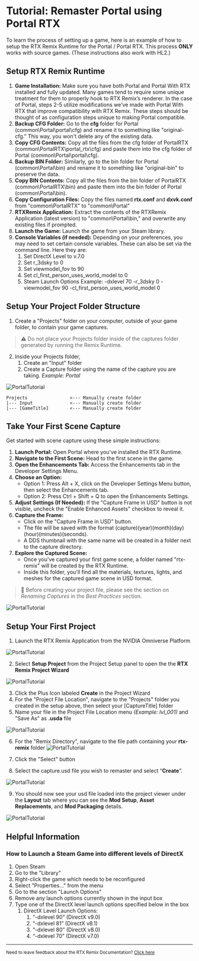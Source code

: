 # Tutorial: Remaster Portal using Portal RTX
To learn the process of setting up a game, here is an example of how to setup the RTX Remix Runtime for the Portal / Portal RTX.  This process **ONLY** works with source games. (These instructions also work with HL2.)

## Setup RTX Remix Runtime

1. **Game Installation:** Make sure you have both Portal and Portal With RTX installed and fully updated. Many games tend to require some unique treatment for them to properly hook to RTX Remix’s renderer. In the case of Portal, steps 2-5 utilize modifications we’ve made with Portal With RTX that improve compatibility with RTX Remix. These steps should be thought of as configuration steps unique to making Portal compatible.
2. **Backup CFG Folder:** Go to the **cfg** folder for Portal (common\Portal\portal\cfg) and rename it to something like "original-cfg." This way, you won't delete any of the existing data.
3. **Copy CFG Contents:** Copy all the files from the cfg folder of PortalRTX (common\PortalRTX\portal_rtx\cfg) and paste them into the cfg folder of Portal (common\Portal\portal\cfg).
4. **Backup BIN Folder:** Similarly, go to the bin folder for Portal (common\Portal\bin) and rename it to something like "original-bin" to preserve the data.
5. **Copy BIN Contents:** Copy all the files from the bin folder of PortalRTX (common\PortalRTX\bin) and paste them into the bin folder of Portal (common\Portal\bin).
6. **Copy Configuration Files:** Copy the files named **rtx.conf** and **dxvk.conf** from "common\PortalRTX" to "common\Portal"
7. **RTXRemix Application:** Extract the contents of the RTXRemix Application (latest version) to "common\Portal\bin," and overwrite any existing files if prompted.
8. **Launch the Game:** Launch the game from your Steam library.
9. **Console Variables (if needed):** Depending on your preferences, you may need to set certain console variables. These can also be set via the command line. Here they are:
    1. Set DirectX Level to v.7.0
    2. Set r_3dsky to 0
    3. Set viewmodel_fov to 90
    4. Set cl_first_person_uses_world_model to 0
    5. Steam Launch Options Example: -dxlevel 70 -r_3dsky 0 -viewmodel_fov 90 -cl_first_person_uses_world_model 0

## Setup Your Project Folder Structure

1. Create a "Projects" folder on your computer, outside of your game folder, to contain your game captures.
> ⚠️ Do not place your Projects folder inside of the captures folder generated by running the Remix Runtime.

2. Inside your Projects folder,
    1. Create an "Input" folder
    2. Create a Capture folder using the name of the capture you are taking.  _Example: Portal_

![PortalTutorial](../data/images/remix_901.png)

```text
Projects                <--- Manually create folder
|--- Input              <--- Manually create folder
|--- [GameTitle]        <--- Manually create folder
```

## Take Your First Scene Capture

Get started with scene capture using these simple instructions:

1. **Launch Portal:** Open Portal where you've installed the RTX Runtime.
2. **Navigate to the First Scene:** Head to the first scene in the game.
3. **Open the Enhancements Tab:** Access the Enhancements tab in the Developer Settings Menu.
4. **Choose an Option:**
    * Option 1: Press Alt + X, click on the Developer Settings Menu button, then select the Enhancements tab.
    * Option 2: Press Ctrl + Shift + Q to open the Enhancements Settings.
5. **Adjust Settings (If Needed):** If the "Capture Frame in USD" button is not visible, uncheck the "Enable Enhanced Assets" checkbox to reveal it.
6. **Capture the Frame:**
    * Click on the "Capture Frame in USD" button.
    * The file will be saved with the format (capture)(year)(month)(day)(hour)(minutes)(seconds).
    * A DDS thumbnail with the same name will be created in a folder next to the capture directory.
7. **Explore the Captured Scene:**
    * Once you've captured your first game scene, a folder named "rtx-remix" will be created by the RTX Runtime.
    * Inside this folder, you'll find all the materials, textures, lights, and meshes for the captured game scene in USD format.

> 📝 Before creating your project file, please see the section on _Renaming Captures_ in the _Best Practices_ section.

![PortalTutorial](../data/images/remix_902.png)

## Setup Your First Project

1. Launch the RTX Remix Application from the NVIDIA Omniverse Platform

![PortalTutorial](../data/images/rtxremix_066.png)

2. Select **Setup Project** from the Project Setup panel to open the the **RTX Remix Project Wizard**

![PortalTutorial](../data/images/rtxremix_067.PNG)

3. Click the Plus Icon labeled **Create** in the Project Wizard
4. For the "Project File Location", navigate to the "Projects" folder you created in the setup above, then select your [CaptureTitle] folder
5. Name your file in the Project File Location menu _(Example: lvl_001)_ and "Save As" as **.usda** file

![PortalTutorial](../data/images/remix_903.png)

6. For the "Remix Directory", navigate to the file path containing your **rtx-remix** folder
![PortalTutorial](../data/images/remix_904.png)

7. Click the "Select" button
8. Select the capture.usd file you wish to remaster and select “**Create**”.

![PortalTutorial](../data/images/remix_905.png)

9. You should now see your usd file loaded into the project viewer under the **Layout** tab where you can see the **Mod Setup**, **Asset Replacements**, and **Mod Packaging** details.

![PortalTutorial](../data/images/remix_906.png)

## Helpful Information

### How to Launch a Steam Game into different levels of DirectX

1. Open Steam
2. Go to the "Library"
3. Right-click the game which needs to be reconfigured
4. Select "Properties..." from the menu
5. Go to the section "Launch Options"
6. Remove any launch options currently shown in the input box
7. Type one of the DirectX level launch options specified below in the box
    1. DirectX Level Launch Options:
        1. “-dxlevel 90” (DirectX v9.0)
        2. “-dxlevel 81” (DirectX v8.1)
        3. “-dxlevel 80” (DirectX v8.0)
        4. “-dxlevel 70” (DirectX v7.0)

***
<sub> Need to leave feedback about the RTX Remix Documentation?  [Click here](https://github.com/NVIDIAGameWorks/rtx-remix/issues/new?assignees=nvdamien&labels=documentation%2Cfeedback%2Ctriage&projects=&template=documentation_feedback.yml&title=%5BDocumentation+feedback%5D%3A+) </sub>

